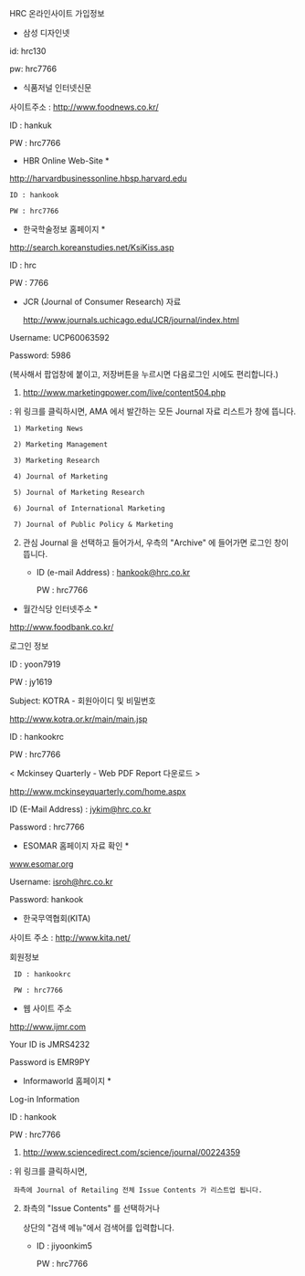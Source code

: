 HRC 온라인사이트 가입정보

* 삼성 디자인넷

id: hrc130

pw: hrc7766

 * 식품저널 인터넷신문

 

 사이트주소 : http://www.foodnews.co.kr/

 ID : hankuk

 PW : hrc7766

 

 

 * HBR Online Web-Site *

 http://harvardbusinessonline.hbsp.harvard.edu

    ID : hankook

    PW : hrc7766

 * 한국학술정보 홈페이지 *

 http://search.koreanstudies.net/KsiKiss.asp

 ID : hrc

 PW : 7766

 

 

 

* JCR (Journal of Consumer Research) 자료

  http://www.journals.uchicago.edu/JCR/journal/index.html

 

 Username: UCP60063592

 Password: 5986

 (복사해서 팝업창에 붙이고, 저장버튼을 누르시면 다음로그인 시에도 편리합니다.)

 

 

 

   1. http://www.marketingpower.com/live/content504.php

   : 위 링크를 클릭하시면, AMA 에서 발간하는 모든 Journal 자료 리스트가 창에 뜹니다.

     1) Marketing News

     2) Marketing Management

     3) Marketing Research

     4) Journal of Marketing

     5) Journal of Marketing Research

     6) Journal of International Marketing

     7) Journal of Public Policy & Marketing

    

   2. 관심 Journal 을 선택하고 들어가서, 우측의  "Archive" 에 들어가면 로그인 창이 뜹니다.

      * ID (e-mail Address) : hankook@hrc.co.kr

        PW : hrc7766

        

* 월간식당 인터넷주소 *

http://www.foodbank.co.kr/

로그인 정보

 ID : yoon7919

 PW : jy1619

Subject: KOTRA - 회원아이디 및 비밀번호

http://www.kotra.or.kr/main/main.jsp

ID : hankookrc

PW : hrc7766

< Mckinsey Quarterly - Web PDF Report 다운로드 >

http://www.mckinseyquarterly.com/home.aspx

ID (E-Mail Address) : jykim@hrc.co.kr

Password : hrc7766

 * ESOMAR 홈페이지 자료 확인 *

 www.esomar.org

Username: isroh@hrc.co.kr    

Password: hankook    

* 한국무역협회(KITA)

사이트 주소 : http://www.kita.net/

회원정보

     ID : hankookrc

     PW : hrc7766

* 웹 사이트 주소

http://www.ijmr.com

Your ID is JMRS4232

Password is EMR9PY

* Informaworld 홈페이지 *

Log-in Information

  ID : hankook

  PW : hrc7766

  1. http://www.sciencedirect.com/science/journal/00224359

   : 위 링크를 클릭하시면, 

     좌측에 Journal of Retailing 전체 Issue Contents 가 리스트업 됩니다.

    

  2. 좌측의  "Issue Contents" 를 선택하거나

     상단의 "검색 메뉴"에서 검색어를 입력합니다.

      * ID : jiyoonkim5

        PW : hrc7766